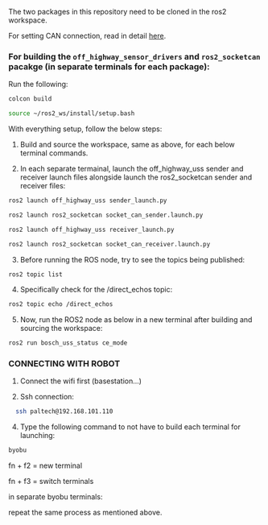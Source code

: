 The two packages in this repository need to be cloned in the ros2 workspace. 

For setting CAN connection, read in detail [here](https://www.notion.so/paltech-gmbh/Implement-ROS2-node-for-Bosch-Sensors-to-stop-the-robot-7b8cedcde19441f2879d112612fc8328?pvs=4).

### For building the ```off_highway_sensor_drivers``` and ```ros2_socketcan``` pacakge (in separate terminals for each package):

Run the following:

```bash
colcon build
```

```bash
source ~/ros2_ws/install/setup.bash
```

With everything setup, follow the below steps:

1. Build and source the workspace, same as above, for each below terminal commands.

3. In each separate termainal, launch the off_highway_uss sender and receiver launch files alongside launch the ros2_socketcan sender and receiver files:

```bash
ros2 launch off_highway_uss sender_launch.py 
```

```bash
ros2 launch ros2_socketcan socket_can_sender.launch.py
```

```bash
ros2 launch off_highway_uss receiver_launch.py 
```

```bash
ros2 launch ros2_socketcan socket_can_receiver.launch.py
```

3. Before running the ROS node, try to see the topics being published: 

```bash
ros2 topic list
```

4. Specifically check for the /direct_echos topic:

```bash
ros2 topic echo /direct_echos
```

5. Now, run the ROS2 node as below in a new terminal after building and sourcing the workspace: 

```bash
ros2 run bosch_uss_status ce_mode
```

### CONNECTING WITH ROBOT 

1. Connect the wifi first (basestation...)

2. Ssh connection:
```bash
  ssh paltech@192.168.101.110
```

4. Type the following command to not have to build each terminal for launching:
```bash
byobu
```

fn + f2 = new terminal

fn + f3 = switch terminals

in separate byobu terminals:

repeat the same process as mentioned above.


